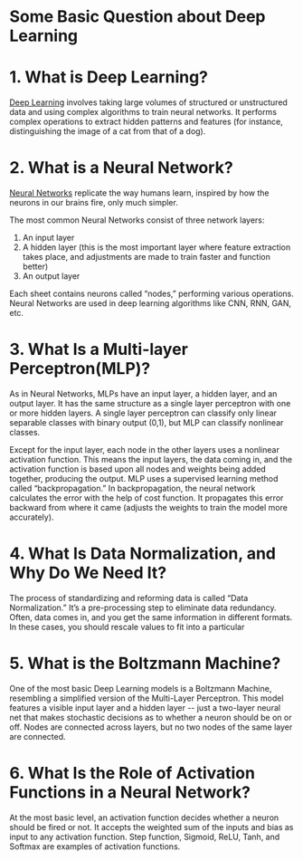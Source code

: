 # Some Basic Question about Deep Learning

# **1. What is Deep Learning?**

[Deep Learning](https://www.simplilearn.com/tutorials/deep-learning-tutorial/what-is-deep-learning) involves taking large volumes of structured or unstructured data and using complex algorithms to train neural networks. It performs complex operations to extract hidden patterns and features (for instance, distinguishing the image of a cat from that of a dog).

# **2. What is a Neural Network?**

[Neural Networks](https://www.simplilearn.com/tutorials/deep-learning-tutorial/what-is-neural-network) replicate the way humans learn, inspired by how the neurons in our brains fire, only much simpler.

The most common Neural Networks consist of three network layers:

1. An input layer
2. A hidden layer (this is the most important layer where feature extraction takes place, and adjustments are made to train faster and function better)
3. An output layer

Each sheet contains neurons called “nodes,” performing various operations. Neural Networks are used in deep learning algorithms like CNN, RNN, GAN, etc.

# **3. What Is a Multi-layer Perceptron(MLP)?**

As in Neural Networks, MLPs have an input layer, a hidden layer, and an output layer. It has the same structure as a single layer perceptron with one or more hidden layers. A single layer perceptron can classify only linear separable classes with binary output (0,1), but MLP can classify nonlinear classes.

Except for the input layer, each node in the other layers uses a nonlinear activation function. This means the input layers, the data coming in, and the activation function is based upon all nodes and weights being added together, producing the output. MLP uses a supervised learning method called “backpropagation.” In backpropagation, the neural network calculates the error with the help of cost function. It propagates this error backward from where it came (adjusts the weights to train the model more accurately).

# **4. What Is Data Normalization, and Why Do We Need It?**

The process of standardizing and reforming data is called “Data Normalization.” It’s a pre-processing step to eliminate data redundancy. Often, data comes in, and you get the same information in different formats. In these cases, you should rescale values to fit into a particular

# **5. What is the Boltzmann Machine?**

One of the most basic Deep Learning models is a Boltzmann Machine, resembling a simplified version of the Multi-Layer Perceptron. This model features a visible input layer and a hidden layer -- just a two-layer neural net that makes stochastic decisions as to whether a neuron should be on or off. Nodes are connected across layers, but no two nodes of the same layer are connected.


# **6. What Is the Role of Activation Functions in a Neural Network?**

At the most basic level, an activation function decides whether a neuron should be fired or not. It accepts the weighted sum of the inputs and bias as input to any activation function. Step function, Sigmoid, ReLU, Tanh, and Softmax are examples of activation functions.
